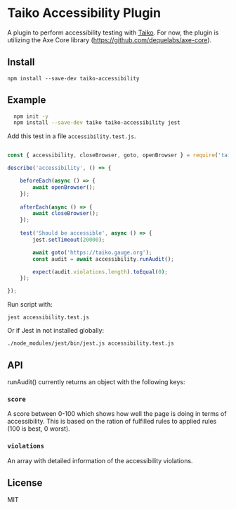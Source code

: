# Taiko Accessibility Plugin

A plugin to perform accessibility testing with [Taiko](https://github.com/getgauge/taiko).
For now, the plugin is utilizing the Axe Core library (https://github.com/dequelabs/axe-core). 

## Install

```
npm install --save-dev taiko-accessibility
```

## Example

```bash
  npm init -y
  npm install --save-dev taiko taiko-accessibility jest
```

Add this test in a file `accessibility.test.js`.

```js

const { accessibility, closeBrowser, goto, openBrowser } = require('taiko');

describe('accessibility', () => {

    beforeEach(async () => {
        await openBrowser();
    });
    
    afterEach(async () => {
        await closeBrowser();
    });
    
    test('Should be accessible', async () => {
        jest.setTimeout(20000);

        await goto('https://taiko.gauge.org');
        const audit = await accessibility.runAudit();

        expect(audit.violations.length).toEqual(0);
    });

});

```

Run script with:
```
jest accessibility.test.js 
```

Or if Jest in not installed globally:
```
./node_modules/jest/bin/jest.js accessibility.test.js 
```

## API

runAudit() currently returns an object with the following keys:

### `score`

A score between 0-100 which shows how well the page is doing in terms of accessibility. This is based on the ration of fulfilled rules to applied rules (100 is best, 0 worst).

### `violations`

An array with detailed information of the accessibility violations.

## License

MIT